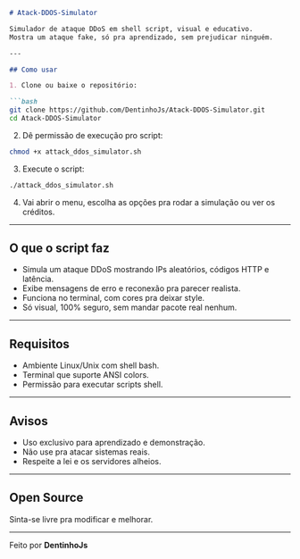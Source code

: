 ````markdown
# Atack-DDOS-Simulator

Simulador de ataque DDoS em shell script, visual e educativo.  
Mostra um ataque fake, só pra aprendizado, sem prejudicar ninguém.

---

## Como usar

1. Clone ou baixe o repositório:

```bash
git clone https://github.com/DentinhoJs/Atack-DDOS-Simulator.git
cd Atack-DDOS-Simulator
````

2. Dê permissão de execução pro script:

```bash
chmod +x attack_ddos_simulator.sh
```

3. Execute o script:

```bash
./attack_ddos_simulator.sh
```

4. Vai abrir o menu, escolha as opções pra rodar a simulação ou ver os créditos.

---

## O que o script faz

* Simula um ataque DDoS mostrando IPs aleatórios, códigos HTTP e latência.
* Exibe mensagens de erro e reconexão pra parecer realista.
* Funciona no terminal, com cores pra deixar style.
* Só visual, 100% seguro, sem mandar pacote real nenhum.

---

## Requisitos

* Ambiente Linux/Unix com shell bash.
* Terminal que suporte ANSI colors.
* Permissão para executar scripts shell.

---

## Avisos

* Uso exclusivo para aprendizado e demonstração.
* Não use pra atacar sistemas reais.
* Respeite a lei e os servidores alheios.

---

## Open Source

Sinta-se livre pra modificar e melhorar.

---

Feito por **DentinhoJs**
